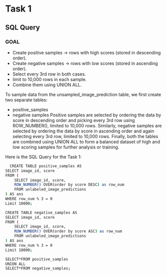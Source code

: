 # Task 1
## SQL Query

### GOAL
- Create positive samples -> rows with high scores (stored in descending order).
- Create negative samples -> rows with low scores (stored in ascending order).
- Select every 3rd row in both cases.
- limit to 10,000 rows in each sample.
- Combine them using UNION ALL.

To sample data from the unsampled_image_prediction table, we first create two separate tables:
- positive_samples
- negative samples
Positive samples are selected by ordering the data by score in descending order and picking every 3rd row using ROW_NUMBER(), limited to 10,000 rows.
Similarly, negative samples are selected by ordering the data by score in ascending order and again selecting every 3rd row, limited to 10,000 rows.
Finally, both the tables are combined using UNION ALL to form a balanced dataset of high and low scoring samples for further analysis or training.


Here is the SQL Query for the Task 1:

```bash
  CREATE TABLE positive_samples AS
SELECT image_id, score
FROM (
	SELECT image_id, score,
	ROW_NUMBER() OVER(order by score DESC) as row_num
	FROM unlabeled_image_predictions 
) AS ans
WHERE row_num % 3 = 0
Limit 10000;

CREATE TABLE negative_samples AS
SELECT image_id, score
FROM (
	SELECT image_id, score,
	ROW_NUMBER() OVER(order by score ASC) as row_num
	FROM unlabeled_image_predictions 
) AS ans
WHERE row_num % 3 = 0
Limit 10000;

SELECT*FROM positive_samples
UNION ALL
SELECT*FROM negative_samples;
```


